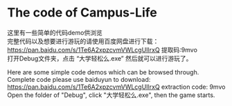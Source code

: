 # The code of Campus-Life

这里有一些简单的代码demo供浏览</br>
完整代码以及想要进行游玩的请使用百度网盘进行下载：https://pan.baidu.com/s/1Te6A2xpzcvmVWLcgUIlrxQ 提取码:9mvo</br>
打开Debug文件夹，点击 “大学轻松么.exe” 然后就可以进行游玩了。</br>

Here are some simple code demos which can be browsed through.</br>
Complete code please use baiduyun to download: https://pan.baidu.com/s/1Te6A2xpzcvmVWLcgUIlrxQ extraction code: 9mvo</br>
Open the folder of "Debug", click "大学轻松么.exe", then the game starts.</br>
